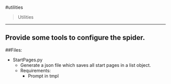 #utilities
> Utilities
---
Provide some tools to configure the spider.
---
##Files:
- StartPages.py
    - Generate a json file which saves all start pages in a list object.
    - Requirements:
        - Prompt in tmpl


